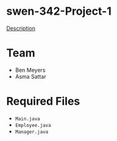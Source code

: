 # swen-342-Project-1

[Description](http://www.se.rit.edu/~swen-342/projects/SWProjectDay.html)

# Team

* Ben Meyers
* Asma Sattar

# Required Files

* ` Main.java `
* ` Employee.java `
* ` Manager.java `
